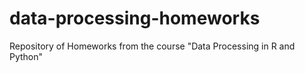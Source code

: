 # data-processing-homeworks
Repository of Homeworks from the course "Data Processing in R and Python"
